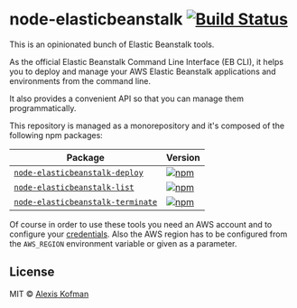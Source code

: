 # node-elasticbeanstalk [![Build Status](https://travis-ci.org/akofman/node-elasticbeanstalk.svg?branch=master)](https://travis-ci.org/akofman/node-elasticbeanstalk)

This is an opinionated bunch of Elastic Beanstalk tools.

As the official Elastic Beanstalk Command Line Interface (EB CLI), it helps you to
deploy and manage your AWS Elastic Beanstalk applications and environments from the command line.

It also provides a convenient API so that you can manage them programmatically.

This repository is managed as a monorepository and it's composed of the following npm packages:

| Package | Version |
|--------|-------|
| [`node-elasticbeanstalk-deploy`](/deploy) | [![npm](https://img.shields.io/npm/v/node-elasticbeanstalk-deploy.svg?maxAge=2592000)](https://www.npmjs.com/package/node-elasticbeanstalk-deploy) |
| [`node-elasticbeanstalk-list`](/list) | [![npm](https://img.shields.io/npm/v/node-elasticbeanstalk-list.svg?maxAge=2592000)](https://www.npmjs.com/package/node-elasticbeanstalk-list) |
| [`node-elasticbeanstalk-terminate`](/terminate) | [![npm](https://img.shields.io/npm/v/node-elasticbeanstalk-terminate.svg?maxAge=2592000)](https://www.npmjs.com/package/node-elasticbeanstalk-terminate) |

Of course in order to use these tools you need an AWS account and to configure your [credentials](http://docs.aws.amazon.com/general/latest/gr/aws-security-credentials.html).
Also the AWS region has to be configured from the `AWS_REGION` environment variable or given as a parameter.

## License

MIT © [Alexis Kofman](https://github.com/akofman)
